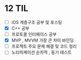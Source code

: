 # 12 TIL

- [ ] iOS 계층구조 공부 및 포스팅
- [x] C++ 공부
- [ ] 프로토콜 인터페이스 공부
- [x] MVP , MVVM 가장 큰 차이 바인딩
- [ ] 프로젝트 주요 문제 해결 및 코드 정리
- [ ] 노티피케이션 순차적 , 동기 테스트
